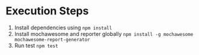# Execution Steps
1. Install dependencies using `npm install`
2. Install mochawesome and reporter globally `npm install -g mochawesome mochawesome-report-generator`
3. Run test `npm test`
